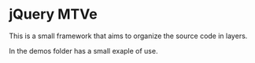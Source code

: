 jQuery MTVe
===========

This is a small framework that aims to organize the source code in layers.

In the demos folder has a small exaple of use.
